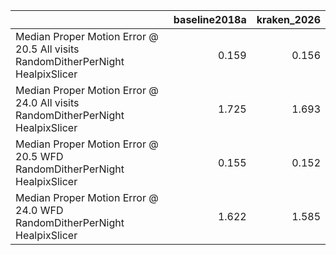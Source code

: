 |                                                                                 |   baseline2018a |   kraken_2026 |
|:--------------------------------------------------------------------------------|----------------:|--------------:|
| Median Proper Motion Error @ 20.5 All visits RandomDitherPerNight HealpixSlicer |           0.159 |         0.156 |
| Median Proper Motion Error @ 24.0 All visits RandomDitherPerNight HealpixSlicer |           1.725 |         1.693 |
| Median Proper Motion Error @ 20.5 WFD RandomDitherPerNight HealpixSlicer        |           0.155 |         0.152 |
| Median Proper Motion Error @ 24.0 WFD RandomDitherPerNight HealpixSlicer        |           1.622 |         1.585 |
